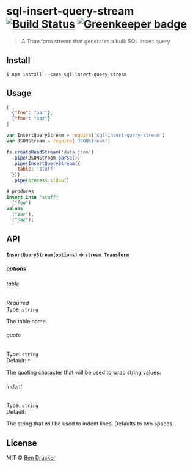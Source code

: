 # sql-insert-query-stream [![Build Status](https://travis-ci.org/bendrucker/sql-insert-query-stream.svg?branch=master)](https://travis-ci.org/bendrucker/sql-insert-query-stream) [![Greenkeeper badge](https://badges.greenkeeper.io/bendrucker/sql-insert-query-stream.svg)](https://greenkeeper.io/)

> A Transform stream that generates a bulk SQL insert query 


## Install

```
$ npm install --save sql-insert-query-stream
```


## Usage

```json
[
  {"foo": "bar"},
  {"foo": "baz"}
]
```

```js
var InsertQueryStream = require('sql-insert-query-stream')
var JSONStream = require('JSONStream')

fs.createReadStream('data.json')
  .pipe(JSONStream.parse())
  .pipe(InsertQueryStream({
    table: 'stuff'
  }))
  .pipe(process.stdout)
```

```sql
# produces
insert into "stuff"
  ("foo")
values
  ("bar"),
  ("baz");
```

## API

#### `InsertQueryStream(options)` -> `stream.Transform`

##### options

###### table

*Required*  
Type: `string`

The table name.

###### quote

Type: `string`  
Default: `"`

The quoting character that will be used to wrap string values.

###### indent

Type: `string`  
Default: `  `

The string that will be used to indent lines. Defaults to two spaces.


## License

MIT © [Ben Drucker](http://bendrucker.me)
